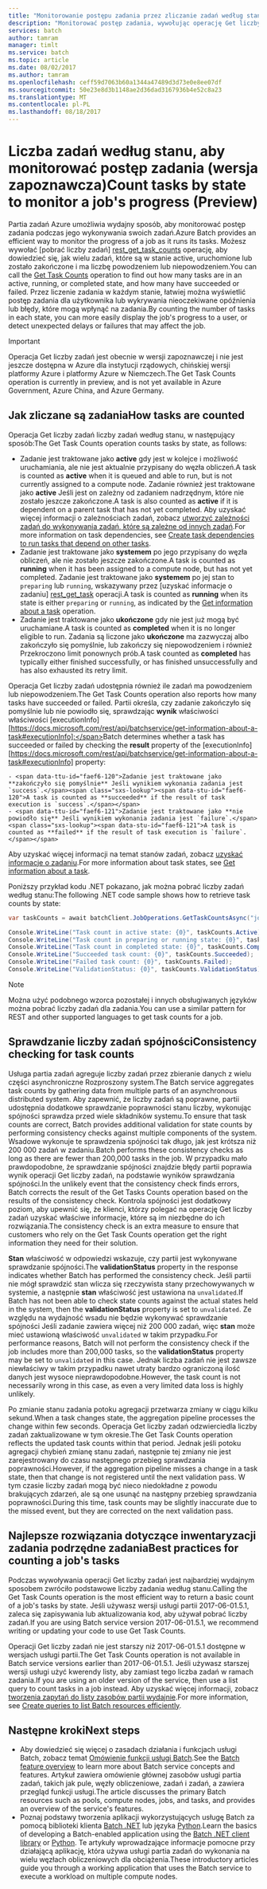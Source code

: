 ```yaml
---
title: "Monitorowanie postępu zadania przez zliczanie zadań według stanu - partii zadań Azure | Dokumentacja firmy Microsoft"
description: "Monitorować postęp zadania, wywołując operację Get liczby zadań, aby liczba zadań dla zadania. Możesz uzyskać liczby aktywnych, uruchomione i zakończonych zadań i zadań, które zakończyło się pomyślnie lub nie powiodło się."
services: batch
author: tamram
manager: timlt
ms.service: batch
ms.topic: article
ms.date: 08/02/2017
ms.author: tamram
ms.openlocfilehash: ceff59d7063b60a1344a47489d3d73e0e8ee07df
ms.sourcegitcommit: 50e23e8d3b1148ae2d36dad3167936b4e52c8a23
ms.translationtype: MT
ms.contentlocale: pl-PL
ms.lasthandoff: 08/18/2017
---
```

# <a name="count-tasks-by-state-to-monitor-a-jobs-progress-preview"></a><span data-ttu-id="faef6-104">Liczba zadań według stanu, aby monitorować postęp zadania (wersja zapoznawcza)</span><span class="sxs-lookup"><span data-stu-id="faef6-104">Count tasks by state to monitor a job's progress (Preview)</span></span>

<span data-ttu-id="faef6-105">Partia zadań Azure umożliwia wydajny sposób, aby monitorować postęp zadania podczas jego wykonywania swoich zadań.</span><span class="sxs-lookup"><span data-stu-id="faef6-105">Azure Batch provides an efficient way to monitor the progress of a job as it runs its tasks.</span></span> <span data-ttu-id="faef6-106">Możesz wywołać [pobrać liczby zadań] [ rest_get_task_counts] operację, aby dowiedzieć się, jak wielu zadań, które są w stanie active, uruchomione lub zostało zakończone i ma liczbę powodzeniem lub niepowodzeniem.</span><span class="sxs-lookup"><span data-stu-id="faef6-106">You can call the [Get Task Counts][rest_get_task_counts] operation to find out how many tasks are in an active, running, or completed state, and how many have succeeded or failed.</span></span> <span data-ttu-id="faef6-107">Przez liczenie zadania w każdym stanie, łatwiej można wyświetlić postęp zadania dla użytkownika lub wykrywania nieoczekiwane opóźnienia lub błędy, które mogą wpłynąć na zadania.</span><span class="sxs-lookup"><span data-stu-id="faef6-107">By counting the number of tasks in each state, you can more easily display the job's progress to a user, or detect unexpected delays or failures that may affect the job.</span></span>

> [!IMPORTANT]
> <span data-ttu-id="faef6-108">Operacja Get liczby zadań jest obecnie w wersji zapoznawczej i nie jest jeszcze dostępna w Azure dla instytucji rządowych, chińskiej wersji platformy Azure i platformy Azure w Niemczech.</span><span class="sxs-lookup"><span data-stu-id="faef6-108">The Get Task Counts operation is currently in preview, and is not yet available in Azure Government, Azure China, and Azure Germany.</span></span> 
>
>

## <a name="how-tasks-are-counted"></a><span data-ttu-id="faef6-109">Jak zliczane są zadania</span><span class="sxs-lookup"><span data-stu-id="faef6-109">How tasks are counted</span></span>

<span data-ttu-id="faef6-110">Operacja Get liczby zadań liczby zadań według stanu, w następujący sposób:</span><span class="sxs-lookup"><span data-stu-id="faef6-110">The Get Task Counts operation counts tasks by state, as follows:</span></span>

- <span data-ttu-id="faef6-111">Zadanie jest traktowane jako **active** gdy jest w kolejce i możliwość uruchamiania, ale nie jest aktualnie przypisany do węzła obliczeń.</span><span class="sxs-lookup"><span data-stu-id="faef6-111">A task is counted as **active** when it is queued and able to run, but is not currently assigned to a compute node.</span></span> <span data-ttu-id="faef6-112">Zadanie również jest traktowane jako **active** Jeśli jest on zależny od zadaniem nadrzędnym, które nie zostało jeszcze zakończone.</span><span class="sxs-lookup"><span data-stu-id="faef6-112">A task is also counted as **active** if it is dependent on a parent task that has not yet completed.</span></span> <span data-ttu-id="faef6-113">Aby uzyskać więcej informacji o zależnościach zadań, zobacz [utworzyć zależności zadań do wykonywania zadań, które są zależne od innych zadań](batch-task-dependencies.md).</span><span class="sxs-lookup"><span data-stu-id="faef6-113">For more information on task dependencies, see [Create task dependencies to run tasks that depend on other tasks](batch-task-dependencies.md).</span></span> 
- <span data-ttu-id="faef6-114">Zadanie jest traktowane jako **systemem** po jego przypisany do węzła obliczeń, ale nie zostało jeszcze zakończone.</span><span class="sxs-lookup"><span data-stu-id="faef6-114">A task is counted as **running** when it has been assigned to a compute node, but has not yet completed.</span></span> <span data-ttu-id="faef6-115">Zadanie jest traktowane jako **systemem** po jej stan to `preparing` lub `running`, wskazywany przez [uzyskać informacje o zadaniu] [ rest_get_task] operacji.</span><span class="sxs-lookup"><span data-stu-id="faef6-115">A task is counted as **running** when its state is either `preparing` or `running`, as indicated by the [Get information about a task][rest_get_task] operation.</span></span>
- <span data-ttu-id="faef6-116">Zadanie jest traktowane jako **ukończone** gdy nie jest już mogą być uruchamiane.</span><span class="sxs-lookup"><span data-stu-id="faef6-116">A task is counted as **completed** when it is no longer eligible to run.</span></span> <span data-ttu-id="faef6-117">Zadania są liczone jako **ukończone** ma zazwyczaj albo zakończyło się pomyślnie, lub zakończy się niepowodzeniem i również Przekroczono limit ponownych prób.</span><span class="sxs-lookup"><span data-stu-id="faef6-117">A task counted as **completed** has typically either finished successfully, or has finished unsuccessfully and has also exhausted its retry limit.</span></span> 

<span data-ttu-id="faef6-118">Operacja Get liczby zadań udostępnia również ile zadań ma powodzeniem lub niepowodzeniem.</span><span class="sxs-lookup"><span data-stu-id="faef6-118">The Get Task Counts operation also reports how many tasks have succeeded or failed.</span></span> <span data-ttu-id="faef6-119">Partii określa, czy zadanie zakończyło się pomyślnie lub nie powiodło się, sprawdzając **wynik** właściwości właściwości [executionInfo] [https://docs.microsoft.com/rest/api/batchservice/get-information-about-a-task#executionInfo]:</span><span class="sxs-lookup"><span data-stu-id="faef6-119">Batch determines whether a task has succeeded or failed by checking the **result** property of the [executionInfo][https://docs.microsoft.com/rest/api/batchservice/get-information-about-a-task#executionInfo] property:</span></span>

    - <span data-ttu-id="faef6-120">Zadanie jest traktowane jako **zakończyło się pomyślnie** Jeśli wynikiem wykonania zadania jest `success`.</span><span class="sxs-lookup"><span data-stu-id="faef6-120">A task is counted as **succeeded** if the result of task execution is `success`.</span></span>
    - <span data-ttu-id="faef6-121">Zadanie jest traktowane jako **nie powiodło się** Jeśli wynikiem wykonania zadania jest `failure`.</span><span class="sxs-lookup"><span data-stu-id="faef6-121">A task is counted as **failed** if the result of task execution is `failure`.</span></span>

<span data-ttu-id="faef6-122">Aby uzyskać więcej informacji na temat stanów zadań, zobacz [uzyskać informacje o zadaniu][rest_get_task].</span><span class="sxs-lookup"><span data-stu-id="faef6-122">For more information about task states, see [Get information about a task][rest_get_task].</span></span>

<span data-ttu-id="faef6-123">Poniższy przykład kodu .NET pokazano, jak można pobrać liczby zadań według stanu:</span><span class="sxs-lookup"><span data-stu-id="faef6-123">The following .NET code sample shows how to retrieve task counts by state:</span></span> 

```csharp
var taskCounts = await batchClient.JobOperations.GetTaskCountsAsync("job-1");

Console.WriteLine("Task count in active state: {0}", taskCounts.Active);
Console.WriteLine("Task count in preparing or running state: {0}", taskCounts.Running);
Console.WriteLine("Task count in completed state: {0}", taskCounts.Completed);
Console.WriteLine("Succeeded task count: {0}", taskCounts.Succeeded);
Console.WriteLine("Failed task count: {0}", taskCounts.Failed);
Console.WriteLine("ValidationStatus: {0}", taskCounts.ValidationStatus);
```

> [!NOTE]
> <span data-ttu-id="faef6-124">Można użyć podobnego wzorca pozostałej i innych obsługiwanych języków można pobrać liczby zadań dla zadania.</span><span class="sxs-lookup"><span data-stu-id="faef6-124">You can use a similar pattern for REST and other supported languages to get task counts for a job.</span></span> 
> 
> 

## <a name="consistency-checking-for-task-counts"></a><span data-ttu-id="faef6-125">Sprawdzanie liczby zadań spójności</span><span class="sxs-lookup"><span data-stu-id="faef6-125">Consistency checking for task counts</span></span>

<span data-ttu-id="faef6-126">Usługa partia zadań agreguje liczby zadań przez zbieranie danych z wielu części asynchroniczne Rozproszony system.</span><span class="sxs-lookup"><span data-stu-id="faef6-126">The Batch service aggregates task counts by gathering data from multiple parts of an asynchronous distributed system.</span></span> <span data-ttu-id="faef6-127">Aby zapewnić, że liczby zadań są poprawne, partii udostępnia dodatkowe sprawdzanie poprawności stanu liczby, wykonując spójności sprawdza przed wiele składników systemu.</span><span class="sxs-lookup"><span data-stu-id="faef6-127">To ensure that task counts are correct, Batch provides additional validation for state counts by performing consistency checks against multiple components of the system.</span></span> <span data-ttu-id="faef6-128">Wsadowe wykonuje te sprawdzenia spójności tak długo, jak jest krótsza niż 200 000 zadań w zadaniu.</span><span class="sxs-lookup"><span data-stu-id="faef6-128">Batch performs these consistency checks as long as there are fewer than 200,000 tasks in the job.</span></span> <span data-ttu-id="faef6-129">W przypadku mało prawdopodobne, że sprawdzanie spójności znajdzie błędy partii poprawia wynik operacji Get liczby zadań, na podstawie wyników sprawdzania spójności.</span><span class="sxs-lookup"><span data-stu-id="faef6-129">In the unlikely event that the consistency check finds errors, Batch corrects the result of the Get Tasks Counts operation based on the results of the consistency check.</span></span> <span data-ttu-id="faef6-130">Kontrola spójności jest dodatkowy poziom, aby upewnić się, że klienci, którzy polegać na operację Get liczby zadań uzyskać właściwe informacje, które są im niezbędne do ich rozwiązania.</span><span class="sxs-lookup"><span data-stu-id="faef6-130">The consistency check is an extra measure to ensure that customers who rely on the Get Task Counts operation get the right information they need for their solution.</span></span>

<span data-ttu-id="faef6-131">**Stan** właściwość w odpowiedzi wskazuje, czy partii jest wykonywane sprawdzanie spójności.</span><span class="sxs-lookup"><span data-stu-id="faef6-131">The **validationStatus** property in the response indicates whether Batch has performed the consistency check.</span></span> <span data-ttu-id="faef6-132">Jeśli partii nie mógł sprawdzić stan wlicza się rzeczywista stany przechowywanych w systemie, a następnie **stan** właściwość jest ustawiona na `unvalidated`.</span><span class="sxs-lookup"><span data-stu-id="faef6-132">If Batch has not been able to check state counts against the actual states held in the system, then the **validationStatus** property is set to `unvalidated`.</span></span> <span data-ttu-id="faef6-133">Ze względu na wydajność wsadu nie będzie wykonywać sprawdzanie spójności Jeśli zadanie zawiera więcej niż 200 000 zadań, więc **stan** może mieć ustawioną właściwość `unvalidated` w takim przypadku.</span><span class="sxs-lookup"><span data-stu-id="faef6-133">For performance reasons, Batch will not perform the consistency check if the job includes more than 200,000 tasks, so the **validationStatus** property may be set to `unvalidated` in this case.</span></span> <span data-ttu-id="faef6-134">Jednak liczba zadań nie jest zawsze niewłaściwy w takim przypadku nawet utraty bardzo ograniczoną ilość danych jest wysoce nieprawdopodobne.</span><span class="sxs-lookup"><span data-stu-id="faef6-134">However, the task count is not necessarily wrong in this case, as even a very limited data loss is highly unlikely.</span></span> 

<span data-ttu-id="faef6-135">Po zmianie stanu zadania potoku agregacji przetwarza zmiany w ciągu kilku sekund.</span><span class="sxs-lookup"><span data-stu-id="faef6-135">When a task changes state, the aggregation pipeline processes the change within few seconds.</span></span> <span data-ttu-id="faef6-136">Operacja Get liczby zadań odzwierciedla liczby zadań zaktualizowane w tym okresie.</span><span class="sxs-lookup"><span data-stu-id="faef6-136">The Get Task Counts operation reflects the updated task counts within that period.</span></span> <span data-ttu-id="faef6-137">Jednak jeśli potoku agregacji chybień zmianę stanu zadań, następnie tej zmiany nie jest zarejestrowany do czasu następnego przebieg sprawdzania poprawności.</span><span class="sxs-lookup"><span data-stu-id="faef6-137">However, if the aggregation pipeline misses a change in a task state, then that change is not registered until the next validation pass.</span></span> <span data-ttu-id="faef6-138">W tym czasie liczby zadań mogą być nieco niedokładne z powodu brakujących zdarzeń, ale są one usunąć na następny przebieg sprawdzania poprawności.</span><span class="sxs-lookup"><span data-stu-id="faef6-138">During this time, task counts may be slightly inaccurate due to the missed event, but they are corrected on the next validation pass.</span></span>

## <a name="best-practices-for-counting-a-jobs-tasks"></a><span data-ttu-id="faef6-139">Najlepsze rozwiązania dotyczące inwentaryzacji zadania podrzędne zadania</span><span class="sxs-lookup"><span data-stu-id="faef6-139">Best practices for counting a job's tasks</span></span>

<span data-ttu-id="faef6-140">Podczas wywoływania operacji Get liczby zadań jest najbardziej wydajnym sposobem zwróciło podstawowe liczby zadania według stanu.</span><span class="sxs-lookup"><span data-stu-id="faef6-140">Calling the Get Task Counts operation is the most efficient way to return a basic count of a job's tasks by state.</span></span> <span data-ttu-id="faef6-141">Jeśli używasz wersji usługi partii 2017-06-01.5.1, zaleca się zapisywania lub aktualizowania kod, aby używał pobrać liczby zadań.</span><span class="sxs-lookup"><span data-stu-id="faef6-141">If you are using Batch service version 2017-06-01.5.1, we recommend writing or updating your code to use Get Task Counts.</span></span>

<span data-ttu-id="faef6-142">Operacji Get liczby zadań nie jest starszy niż 2017-06-01.5.1 dostępne w wersjach usługi partii.</span><span class="sxs-lookup"><span data-stu-id="faef6-142">The Get Task Counts operation is not available in Batch service versions earlier than 2017-06-01.5.1.</span></span> <span data-ttu-id="faef6-143">Jeśli używasz starszej wersji usługi użyć kwerendy listy, aby zamiast tego liczba zadań w ramach zadania.</span><span class="sxs-lookup"><span data-stu-id="faef6-143">If you are using an older version of the service, then use a list query to count tasks in a job instead.</span></span> <span data-ttu-id="faef6-144">Aby uzyskać więcej informacji, zobacz [tworzenia zapytań do listy zasobów partii wydajnie](batch-efficient-list-queries.md).</span><span class="sxs-lookup"><span data-stu-id="faef6-144">For more information, see [Create queries to list Batch resources efficiently](batch-efficient-list-queries.md).</span></span>

## <a name="next-steps"></a><span data-ttu-id="faef6-145">Następne kroki</span><span class="sxs-lookup"><span data-stu-id="faef6-145">Next steps</span></span>

* <span data-ttu-id="faef6-146">Aby dowiedzieć się więcej o zasadach działania i funkcjach usługi Batch, zobacz temat [Omówienie funkcji usługi Batch](batch-api-basics.md).</span><span class="sxs-lookup"><span data-stu-id="faef6-146">See the [Batch feature overview](batch-api-basics.md) to learn more about Batch service concepts and features.</span></span> <span data-ttu-id="faef6-147">Artykuł zawiera omówienie głównej zasobów usługi partia zadań, takich jak pule, węzły obliczeniowe, zadań i zadań, a zawiera przegląd funkcji usługi.</span><span class="sxs-lookup"><span data-stu-id="faef6-147">The article discusses the primary Batch resources such as pools, compute nodes, jobs, and tasks, and provides an overview of the service's features.</span></span>
* <span data-ttu-id="faef6-148">Poznaj podstawy tworzenia aplikacji wykorzystujących usługę Batch za pomocą biblioteki klienta [Batch .NET](batch-dotnet-get-started.md) lub języka [Python](batch-python-tutorial.md).</span><span class="sxs-lookup"><span data-stu-id="faef6-148">Learn the basics of developing a Batch-enabled application using the [Batch .NET client library](batch-dotnet-get-started.md) or [Python](batch-python-tutorial.md).</span></span> <span data-ttu-id="faef6-149">Te artykuły wprowadzające informacje pomocne przy działającą aplikację, która używa usługi partia zadań do wykonania na wielu węzłach obliczeniowych dla obciążenia.</span><span class="sxs-lookup"><span data-stu-id="faef6-149">These introductory articles guide you through a working application that uses the Batch service to execute a workload on multiple compute nodes.</span></span>


[rest_get_task_counts]: https://docs.microsoft.com/rest/api/batchservice/get-the-task-counts-for-a-job
[rest_get_task]: https://docs.microsoft.com/rest/api/batchservice/get-information-about-a-task
[rest_list_tasks]: https://docs.microsoft.com/rest/api/batchservice/list-the-tasks-associated-with-a-job

